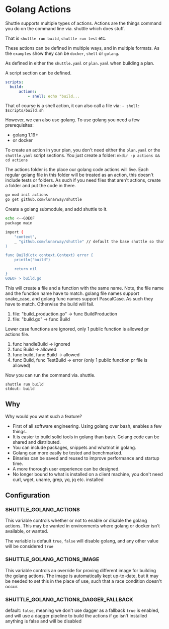 # Golang Actions

Shuttle supports multiple types of actions. Actions are the things command you
do on the command line via. shuttle which does stuff.

That is `shuttle run build`, `shuttle run test` etc.

These actions can be defined in multiple ways, and in multiple formats. As the
`examples` show they can be `docker`, `shell` or `golang`.

As defined in either the `shuttle.yaml` or `plan.yaml` when building a plan.

A script section can be defined.

```yaml
scripts:
  build:
	  actions:
		  - shell: echo "build...
```

That of course is a shell action, it can also call a file via:
`- shell: $scripts/build.sh`

However, we can also use golang. To use golang you need a few prerequisites:

- golang 1.19+
- or docker

To create an action in your plan, you don't need either the `plan.yaml` or the
`shuttle.yaml` script sections. You just create a folder:
`mkdir -p actions && cd actions`

The actions folder is the place our golang code actions will live. Each regular
golang file in this folder will be treated as an action, this doesn't include
tests or folders. As such if you need files that aren't actions, create a folder
and put the code in there.

```bash
go mod init actions
go get github.com/lunarway/shuttle
```

Create a golang submodule, and add shuttle to it.

```bash
echo <--GOEOF
package main

import (
	"context",
	_ "github.com/lunarway/shuttle" // default the base shuttle so that it doesn't disappear from go.mod
)

func Build(ctx context.Context) error {
	println("build")

	return nil
}
GOEOF > build.go
```

This will create a file and a function with the same name. Note, the file name
and the function name have to match. golang file names support snake_case, and
golang func names support PascalCase. As such they have to match. Otherwise the
build will fail.

1. file: "build_production.go" -> func BuildProduction
2. file: "build.go" -> func Build

Lower case functions are ignored, only 1 public function is allowed pr actions
file.

1. func handleBuild -> ignored
2. func Build -> allowed
3. func build, func Build -> allowed
4. func Build, func TestBuild -> error (only 1 public function pr file is
   allowed)

Now you can run the command via. shuttle.

```
shuttle run build
stdout: build
```

## Why

Why would you want such a feature?

- First of all software engineering. Using golang over bash, enables a few
  things.
- It is easier to build solid tools in golang than bash. Golang code can be
  shared and distributed.
- You can include packages, snippets and whatnot in golang.
- Golang can more easily be tested and benchmarked.
- Binaries can be saved and reused to improve performance and startup time.
- A more thorough user experience can be designed.
- No longer bound to what is installed on a client machine, you don't need curl,
  wget, uname, grep, yq, jq etc. installed

## Configuration

### SHUTTLE_GOLANG_ACTIONS

This variable controls whether or not to enable or disable the golang actions. This may be wanted in environments where golang or docker isn't available, or wanted.

The variable is default `true`, `false` will disable golang, and any other value will be considered `true`

### SHUTTLE_GOLANG_ACTIONS_IMAGE

This variable controls an override for proving different image for building the golang actions. The image is automatically kept up-to-date, but it may be needed to set this in the place of use, such that a race condition doesn't occur.

### SHUTTLE_GOLANG_ACTIONS_DAGGER_FALLBACK

default: `false`, meaning we don't use dagger as a fallback
`true` is enabled, and will use a dagger pipeline to build the actions if go isn't installed
anything is false and will be disabled

